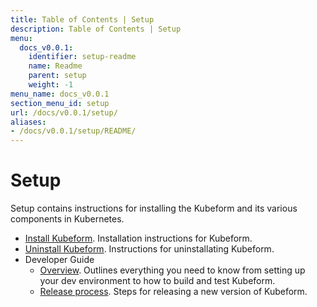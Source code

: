 ```yaml
---
title: Table of Contents | Setup
description: Table of Contents | Setup
menu:
  docs_v0.0.1:
    identifier: setup-readme
    name: Readme
    parent: setup
    weight: -1
menu_name: docs_v0.0.1
section_menu_id: setup
url: /docs/v0.0.1/setup/
aliases:
- /docs/v0.0.1/setup/README/
---
```


# Setup

Setup contains instructions for installing the Kubeform and its various components in Kubernetes.

- [Install Kubeform](/docs/v0.0.1/setup/install). Installation instructions for Kubeform.
- [Uninstall Kubeform](/docs/v0.0.1/setup/uninstall). Instructions for uninstallating Kubeform.
- Developer Guide
  - [Overview](/docs/v0.0.1/setup/developer-guide/overview). Outlines everything you need to know from setting up your dev environment to how to build and test Kubeform.
  - [Release process](/docs/v0.0.1/setup/developer-guide/release). Steps for releasing a new version of Kubeform.
